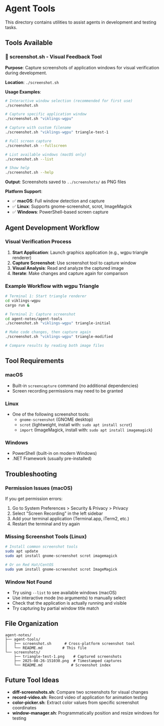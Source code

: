 # Agent Tools

This directory contains utilities to assist agents in development and testing tasks.

## Tools Available

### 📸 screenshot.sh - Visual Feedback Tool

**Purpose**: Capture screenshots of application windows for visual verification during development.

**Location**: `./screenshot.sh`

**Usage Examples**:
```bash
# Interactive window selection (recommended for first use)
./screenshot.sh

# Capture specific application window
./screenshot.sh "viklings-wgpu"

# Capture with custom filename
./screenshot.sh "viklings-wgpu" triangle-test-1

# Full screen capture
./screenshot.sh --fullscreen

# List available windows (macOS only)
./screenshot.sh --list

# Show help
./screenshot.sh --help
```

**Output**: Screenshots saved to `../screenshots/` as PNG files

**Platform Support**:
- ✅ **macOS**: Full window detection and capture
- ✅ **Linux**: Supports gnome-screenshot, scrot, ImageMagick
- ✅ **Windows**: PowerShell-based screen capture

## Agent Development Workflow

### Visual Verification Process

1. **Start Application**: Launch graphics application (e.g., wgpu triangle renderer)
2. **Capture Screenshot**: Use screenshot tool to capture window
3. **Visual Analysis**: Read and analyze the captured image
4. **Iterate**: Make changes and capture again for comparison

### Example Workflow with wgpu Triangle

```bash
# Terminal 1: Start triangle renderer
cd viklings-wgpu
cargo run &

# Terminal 2: Capture screenshot
cd agent-notes/agent-tools  
./screenshot.sh "viklings-wgpu" triangle-initial

# Make code changes, then capture again
./screenshot.sh "viklings-wgpu" triangle-modified

# Compare results by reading both image files
```

## Tool Requirements

### macOS
- Built-in `screencapture` command (no additional dependencies)
- Screen recording permissions may need to be granted

### Linux
- One of the following screenshot tools:
  - `gnome-screenshot` (GNOME desktop)
  - `scrot` (lightweight, install with: `sudo apt install scrot`)
  - `import` (ImageMagick, install with: `sudo apt install imagemagick`)

### Windows  
- PowerShell (built-in on modern Windows)
- .NET Framework (usually pre-installed)

## Troubleshooting

### Permission Issues (macOS)
If you get permission errors:
1. Go to System Preferences > Security & Privacy > Privacy
2. Select "Screen Recording" in the left sidebar
3. Add your terminal application (Terminal.app, iTerm2, etc.)
4. Restart the terminal and try again

### Missing Screenshot Tools (Linux)
```bash
# Install common screenshot tools
sudo apt update
sudo apt install gnome-screenshot scrot imagemagick

# Or on Red Hat/CentOS
sudo yum install gnome-screenshot scrot ImageMagick
```

### Window Not Found
- Try using `--list` to see available windows (macOS)
- Use interactive mode (no arguments) to manually select
- Check that the application is actually running and visible
- Try capturing by partial window title match

## File Organization

```
agent-notes/
├── agent-tools/
│   ├── screenshot.sh      # Cross-platform screenshot tool
│   └── README.md         # This file
└── screenshots/
    ├── triangle-test-1.png    # Captured screenshots
    ├── 2025-08-26-151030.png  # Timestamped captures
    └── README.md             # Screenshot index
```

## Future Tool Ideas

- **diff-screenshots.sh**: Compare two screenshots for visual changes
- **record-video.sh**: Record video of application for animation testing
- **color-picker.sh**: Extract color values from specific screenshot coordinates
- **window-manager.sh**: Programmatically position and resize windows for testing